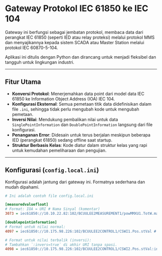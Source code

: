 # Gateway Protokol IEC 61850 ke IEC 104

Gateway ini berfungsi sebagai jembatan protokol, membaca data dari perangkat IEC 61850 (seperti IED atau relay proteksi) melalui protokol MMS dan menyajikannya kepada sistem SCADA atau Master Station melalui protokol IEC 60870-5-104.

Aplikasi ini ditulis dengan Python dan dirancang untuk menjadi fleksibel dan tangguh untuk lingkungan industri.

---

## Fitur Utama

-   **Konversi Protokol**: Menerjemahkan data point dari model data IEC 61850 ke Information Object Address (IOA) IEC 104.
-   **Konfigurasi Eksternal**: Semua pemetaan titik data didefinisikan dalam file `.ini`, sehingga tidak perlu mengubah kode untuk mengubah pemetaan.
-   **Inversi Nilai**: Mendukung pembalikan nilai untuk data `SinglePointInformation` dan `DoublePointInformation` langsung dari file konfigurasi.
-   **Penanganan Error**: Didesain untuk terus berjalan meskipun beberapa IED (perangkat 61850) sedang offline saat startup.
-   **Struktur Berbasis Kelas**: Kode diatur dalam struktur kelas yang rapi untuk kemudahan pemeliharaan dan pengujian.

---

## Konfigurasi (`config.local.ini`)

Konfigurasi adalah jantung dari gateway ini. Formatnya sederhana dan mudah dipahami.

```ini
# Ini adalah contoh file config.local.ini

[measuredvaluefloat]
# Format: IOA = URI # Nama Sinyal (komentar)
3073 = iec61850://10.10.22.82:102/BCUULEE2MEASUREMENT1/powMMXU1.TotW.mag.f # Daya Aktif Total

[doublepointinformation]
# Format untuk nilai normal:
4097 = iec61850://10.175.98.226:102/BCUULEE2CONTROL1/CSWI1.Pos.stVal # Posisi PMT Masuk 1

# Format untuk nilai terbalik (inversi):
# Tambahkan `:invers=true` di akhir URI tanpa spasi.
4098 = iec61850://10.175.98.226:102/BCUULEE2CONTROL1/CSWI2.Pos.stVal:invers=true # Posisi PMT Keluar 1 (INV)

